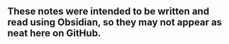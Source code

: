 ## These notes were intended to be written and read using Obsidian, so they may not appear as neat here on GitHub.